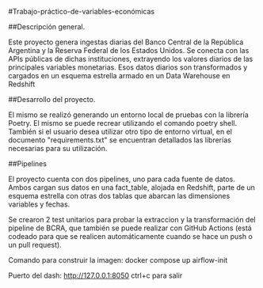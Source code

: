 #Trabajo-práctico-de-variables-económicas

##Descripción general.

Este proyecto genera ingestas diarias del Banco Central de la República Argentina y la Reserva Federal de los Estados Unidos. Se conecta con las APIs públicas de dichas instituciones, extrayendo los valores diarios de las principales variables monetarias. Esos datos diarios son transformados y cargados en un esquema estrella armado en un Data Warehouse en Redshift

##Desarrollo del proyecto.

El mismo se realizó generando un entorno local de pruebas con la librería Poetry. El mismo se puede recrear utilizando el comando poetry shell. También si el usuario desea utilizar otro tipo de entorno virtual, en el documento "requirements.txt" se encuentran detallados las librerías necesarias para su utilización.

##Pipelines

El proyecto cuenta con dos pipelines, uno para cada fuente de datos. Ambos cargan sus datos en una fact_table, alojada en Redshift, parte de un esquema estrella con otras dos tablas que abarcan las dimensiones variables y fechas.


Se crearon 2 test unitarios para probar la extraccion y la transformación del pipeline de BCRA, que también se puede realizar con GitHub Actions (está codeado para que se realicen automáticamente cuando se hace un push o un pull request).



Comando para construir la imagen:
docker compose up airflow-init


Puerto del dash: http://127.0.0.1:8050
ctrl+c para salir
